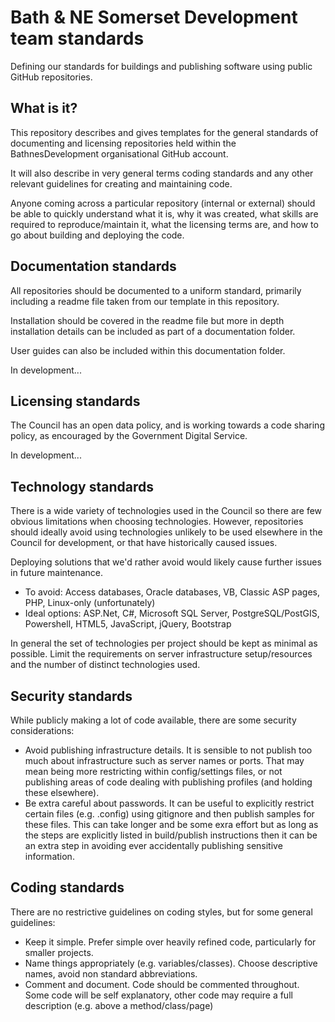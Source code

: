 # Bath & NE Somerset Development team standards
Defining our standards for buildings and publishing software using public GitHub repositories.

## What is it?

This repository describes and gives templates for the general standards of documenting and licensing repositories held within the BathnesDevelopment organisational GitHub account.

It will also describe in very general terms coding standards and any other relevant guidelines for creating and maintaining code.

Anyone coming across a particular repository (internal or external) should be able to quickly understand what it is, why it was created, what skills are required to reproduce/maintain it, what the licensing terms are, and how to go about building and deploying the code.

## Documentation standards

All repositories should be documented to a uniform standard, primarily including a readme file taken from our template in this repository.

Installation should be covered in the readme file but more in depth installation details can be included as part of a documentation folder.  

User guides can also be included within this documentation folder.

In development...

## Licensing standards

The Council has an open data policy, and is working towards a code sharing policy, as encouraged by the Government Digital Service.

In development...

## Technology standards

There is a wide variety of technologies used in the Council so there are few obvious limitations when choosing technologies.  However, repositories should ideally avoid using technologies unlikely to be used elsewhere in the Council for development, or that have historically caused issues.

Deploying solutions that we'd rather avoid would likely cause further issues in future maintenance.  

- To avoid: Access databases, Oracle databases, VB, Classic ASP pages, PHP, Linux-only (unfortunately)
- Ideal options: ASP.Net, C#, Microsoft SQL Server, PostgreSQL/PostGIS, Powershell, HTML5, JavaScript, jQuery, Bootstrap

In general the set of technologies per project should be kept as minimal as possible.  Limit the requirements on server infrastructure setup/resources and the number of distinct technologies used.

## Security standards

While publicly making a lot of code available, there are some security considerations:

- Avoid publishing infrastructure details.  It is sensible to not publish too much about infrastructure such as server names or ports.   That may mean being more restricting within config/settings files, or not publishing areas of code dealing with publishing profiles (and holding these elsewhere). 
- Be extra careful about passwords.  It can be useful to explicitly restrict certain files (e.g. .config) using gitignore and then publish samples for these files.  This can take longer and be some exra effort but as long as the steps are explicitly listed in build/publish instructions then it can be an extra step in avoiding ever accidentally publishing sensitive information.

## Coding standards

There are no restrictive guidelines on coding styles, but for some general guidelines:

- Keep it simple. Prefer simple over heavily refined code, particularly for smaller projects.
- Name things appropriately (e.g. variables/classes).  Choose descriptive names, avoid non standard abbreviations.
- Comment and document.  Code should be commented throughout.  Some code will be self explanatory, other code may require a full description (e.g. above a method/class/page)